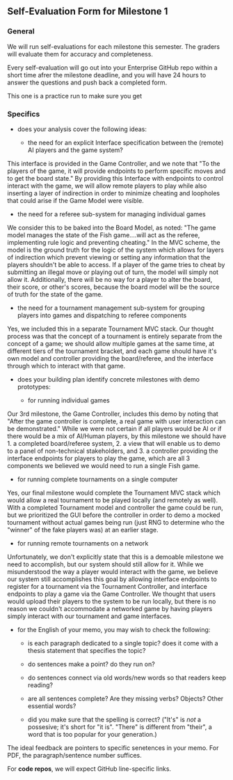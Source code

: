 ## Self-Evaluation Form for Milestone 1

### General 

We will run self-evaluations for each milestone this semester.  The
graders will evaluate them for accuracy and completeness.

Every self-evaluation will go out into your Enterprise GitHub repo
within a short time afrer the milestone deadline, and you will have 24
hours to answer the questions and push back a completed form.

This one is a practice run to make sure you get


### Specifics 


- does your analysis cover the following ideas:

  - the need for an explicit Interface specification between the (remote) AI 
    players and the game system?

This interface is provided in the Game Controller, and we note that "To the players of the game, it will provide endpoints to perform specific moves and to get the board state." By providing this Interface with endpoints to control interact with the game, we will allow remote players to play while also inserting a layer of indirection in order to minimize cheating and loopholes that could arise if the Game Model were visible.


  - the need for a referee sub-system for managing individual games

We consider this to be baked into the Board Model, as noted: "The game model manages the state of the Fish game....will act as the referee, implementing rule logic and preventing cheating." In the MVC scheme, the model is the ground truth for the logic of the system which allows for layers of indirection which prevent viewing or setting any information that the players shouldn't be able to access. If a player of the game tries to cheat by submitting an illegal move or playing out of turn, the model will simply not allow it. Additionally, there will be no way for a player to alter the board, their score, or other's scores, because the board model will be the source of truth for the state of the game.


  - the need for a tournament management sub-system for grouping
    players into games and dispatching to referee components

Yes, we included this in a separate Tournament MVC stack. Our thought process was that the concept of a tournament is entirely separate from the concept of a game; we should allow multiple games at the same time, at different tiers of the tournament bracket, and each game should have it's own model and controller providing the board/referee, and the interface through which to interact with that game.


- does your building plan identify concrete milestones with demo prototypes:

  - for running individual games

Our 3rd milestone, the Game Controller, includes this demo by noting that "After the game controller is complete, a real game with user interaction can be demonstrated." While we were not certain if all players would be AI or if there would be a mix of AI/Human players, by this milestone we should have 1. a completed board/referee system, 2. a view that will enable us to demo to a panel of non-technical stakeholders, and 3. a controller providing the interface endpoints for players to play the game, which are all 3 components we believed we would need to run a single Fish game.


  - for running complete tournaments on a single computer 

Yes, our final milestone would complete the Tournament MVC stack which would allow a real tournament to be played locally (and remotely as well). With a completed Tournament model and controller the game could be run, but we prioritized the GUI before the controller in order to demo a mocked tournament without actual games being run (just RNG to determine who the "winner" of the fake players was) at an earlier stage.


  - for running remote tournaments on a network

Unfortunately, we don't explicitly state that this is a demoable milestone we need to accomplish, but our system should still allow for it. While we misunderstood the way a player would interact with the game, we believe our system still accomplishes this goal by allowing interface endpoints to register for a tournament via the Tournament Controller, and interface endpoints to play a game via the Game Controller. We thought that users would upload their players to the system to be run locally, but there is no reason we couldn't accommodate a networked game by having players simply interact with our tournament and game interfaces.


- for the English of your memo, you may wish to check the following:

  - is each paragraph dedicated to a single topic? does it come with a
    thesis statement that specifies the topic?




  - do sentences make a point? do they run on?




  - do sentences connect via old words/new words so that readers keep
    reading?




  - are all sentences complete? Are they missing verbs? Objects? Other
    essential words?



  - did you make sure that the spelling is correct? ("It's" is *not* a
    possesive; it's short for "it is". "There" is different from
    "their", a word that is too popular for your generation.)



The ideal feedback are pointers to specific senetences in your memo.
For PDF, the paragraph/sentence number suffices. 

For **code repos**, we will expect GitHub line-specific links. 


